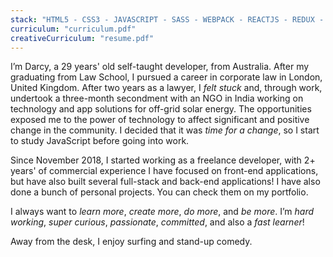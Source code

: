 ```yaml
---
stack: "HTML5 - CSS3 - JAVASCRIPT - SASS - WEBPACK - REACTJS - REDUX - STYLED COMPONENTS - FIREBASE - BABEL - GRAPHQL - GATSBY - NEXT.JS"
curriculum: "curriculum.pdf"
creativeCurriculum: "resume.pdf"
---
```


I’m <span>Darcy</span>, a 29 years' old self-taught <span>developer</span>, from Australia. After my graduating from Law School, I pursued a career in <span>corporate law</span> in London, United Kingdom. After two years as a lawyer, I _felt stuck_ and, through work, undertook a three-month secondment with an NGO in India working on technology and app solutions for off-grid solar energy. The opportunities exposed me to the power of technology to affect significant and positive change in the community. I decided that it was _time for a change_, so I start to <span>study JavaScript</span> before going into work.

Since November 2018, I started working as a <span>freelance developer</span>, with <span>2+ years' of commercial experience</span> I have focused on front-end applications, but have also built several full-stack and back-end applications! I have also done a bunch of personal projects. You can check them on my <scroll-link to='portfolio'>portfolio</scroll-link>.

I always want to _learn more_, _create more_, _do more_, and _be more_. I’m _hard working_, _super curious_, _passionate_, _committed_, and also a _fast learner_!

Away from the desk, I enjoy surfing and stand-up comedy.
